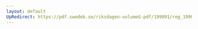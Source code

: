 ```yaml
---
layout: default
UpRedirect: https://pdf.swedeb.se/riksdagen-volumeG-pdf/199091/reg_199091/reg_199091_0559.pdf
---
```


